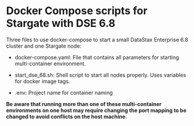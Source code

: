 # Docker Compose scripts for Stargate with DSE 6.8

Three files to use docker-compose to start a small DataStax Enterprise 6.8 cluster and one Stargate node:

* docker-compose.yaml: File that contains all parameters for starting multi-container environment.

* start_dse_68.sh: Shell script to start all nodes properly. Uses variables for docker image tags.

* .env: Project name for container naming

**Be aware that running more than one of these multi-container environments on one host may require
changing the port mapping to be changed to avoid conflicts on the host machine.**
